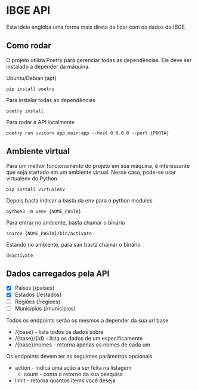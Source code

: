 # IBGE API 

Esta ideia engloba uma forma mais direta de lidar com os dados do IBGE.

## Como rodar

O projeto utiliza Poetry para gerenciar todas as dependências. Ele deve ser instalado a depender da máquina.

Ubuntu/Debian (apt)

```Shell
pip install poetry
```

Para instalar todas as dependências

```Shell
poetry install
```

Para rodar a API localmente
```Shell
poetry run uvicorn app.main:app --host 0.0.0.0 --port {PORTA}
```
## Ambiente virtual

Para um melhor funcionamento do projeto em sua máquina, é interessante que seja startado em um ambiente virtual. Nesse caso, pode-se usar virtualenv do Python

```Shell
pip install virtualenv
```
Depois basta indicar a basta da env para o python modules

```Shell
python3 -m venv {NOME_PASTA}
```

Para entrar no ambiente, basta chamar o binário

```Shell
source {NOME_PASTA}/bin/activate
```

Estando no ambiente, para sair basta chamar o binário

```Shell
deactivate
```

## Dados carregados pela API

- [X] Países (/paises)
- [X] Estados (/estados)
- [ ] Regiões (/regioes)
- [ ] Municípios (/municipios)

Todos os endpoints serão os mesmos a depender da sua url base

* /{base} - lista todos os dados sobre
* /{base}/{id} - lista os dados de um especificamente
* /{base}/nomes - retorna apenas os nomes de cada um

Os endpoints devem ter as seguintes parâmetros opcionais
* action - indica uma ação a ser feita na listagem
  * count - conta o retorno da sua pesquisa
* limit - retorna quantos items você deseja